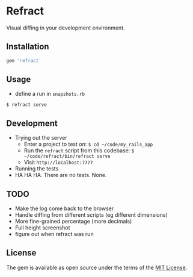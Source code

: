 # Refract

Visual diffing in your development environment.

## Installation

```ruby
gem 'refract'
```

## Usage

- define a run in `snapshots.rb`

```
$ refract serve
```

## Development

- Trying out the server
  - Enter a project to test on: `$ cd ~/code/my_rails_app`
  - Run the `refract` script from this codebase: `$ ~/code/refract/bin/refract serve`
  - Visit `http://localhost:7777`
- Running the tests
 - HA HA HA. There are no tests. None.

## TODO

- Make the log come back to the browser
- Handle diffing from different scripts (eg different dimensions)
- More fine-grained percentage (more decimals)
- Full height screenshot
- figure out when refract was run

## License

The gem is available as open source under the terms of the [MIT License](http://opensource.org/licenses/MIT).
